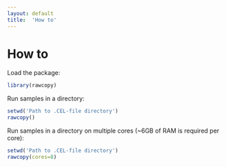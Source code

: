 ```yaml
---
layout: default
title:  'How to'
---
```


# How to 



Load the package:

```R
library(rawcopy)
```

Run samples in a directory:

```R
setwd('Path to .CEL-file directory')
rawcopy()
```

Run samples in a directory on multiple cores (~6GB of RAM is required per core):

```R
setwd('Path to .CEL-file directory')
rawcopy(cores=8)
```

